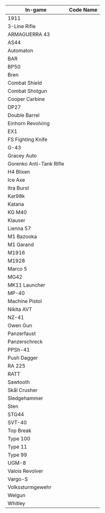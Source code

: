 | In-game       | Code Name   |
|------------|----------------|
| 1911                  |
| 3-Line Rifle          |
| ARMAGUERRA 43         |
| AS44                  |
| Automaton             |
| BAR                   |
| BP50                  |
| Bren                  |
| Combat Shield         |
| Combat Shotgun        |
| Cooper Carbine        |
| DP27                  |
| Double Barrel         |
| Einhorn Revolving     |
| EX1                   |
| FS Fighting Knife     |
| G-43                  |
| Gracey Auto           |
| Gorenko Anti-Tank Rifle |
| H4 Blixen             |
| Ice Axe               |
| Itra Burst            |
| Kar98k                |
| Katana                |
| KG M40                |
| Klauser               |
| Lienna 57             |
| M1 Bazooka            |
| M1 Garand             |
| M1916                 |
| M1928                 |
| Marco 5               |
| MG42                  |
| MK11 Launcher         |
| MP-40                 |
| Machine Pistol        |
| Nikita AVT            |
| NZ-41                 |
| Owen Gun              |
| Panzerfaust           |
| Panzerschreck         |
| PPSh-41               |
| Push Dagger           |
| RA 225                |
| RATT                  |
| Sawtooth              |
| Skål Crusher          |
| Sledgehammer          |
| Sten                  |
| STG44                 |
| SVT-40                |
| Top Break             |
| Type 100              |
| Type 11               |
| Type 99               |
| UGM-8                 |
| Valois Revolver       |
| Vargo-S               |
| Volkssturmgewehr      |
| Welgun                |
| Whitley               |
